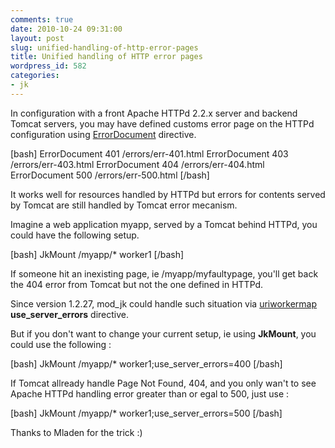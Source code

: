 ```yaml
---
comments: true
date: 2010-10-24 09:31:00
layout: post
slug: unified-handling-of-http-error-pages
title: Unified handling of HTTP error pages
wordpress_id: 582
categories:
- jk
---
```


In configuration with a front Apache HTTPd 2.2.x server and backend Tomcat servers, you may have defined customs error page on the HTTPd configuration using [ErrorDocument](http://httpd.apache.org/docs/2.2/mod/core.html#errordocument) directive.

[bash]
ErrorDocument 401 /errors/err-401.html
ErrorDocument 403 /errors/err-403.html
ErrorDocument 404 /errors/err-404.html
ErrorDocument 500 /errors/err-500.html
[/bash]

It works well for resources handled by HTTPd but errors for contents served by Tomcat are still handled by Tomcat error mecanism.

Imagine a web application myapp, served by a Tomcat behind HTTPd, you could have the following setup.
 
[bash]
JkMount  /myapp/* worker1
[/bash]

If someone hit an inexisting page, ie /myapp/myfaultypage, you'll get back the 404 error from Tomcat but not the one defined in HTTPd.

Since version 1.2.27, mod_jk could handle such situation via [uriworkermap](http://tomcat.apache.org/connectors-doc/reference/uriworkermap.html) **use_server_errors** directive.

But if you don't want to change your current setup, ie using **JkMount**, you could use the following :

[bash]
JkMount  /myapp/* worker1;use_server_errors=400
[/bash]

If Tomcat allready handle Page Not Found, 404, and you only wan't to see Apache HTTPd handling error greater than or egal to 500, just use :

[bash]
JkMount  /myapp/* worker1;use_server_errors=500
[/bash]

Thanks to Mladen for the trick :)
